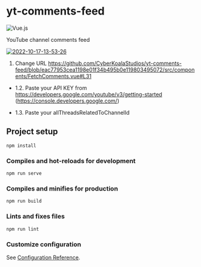 # yt-comments-feed
![Vue.js](https://img.shields.io/badge/vuejs-%2335495e.svg?style=for-the-badge&logo=vuedotjs&logoColor=%234FC08D)

YouTube channel comments feed

<a href="https://ibb.co/HdKvNBV"><img src="https://i.ibb.co/k1Gn35x/2022-10-17-13-53-26.png" alt="2022-10-17-13-53-26" border="0"></a>

1. Change URL https://github.com/CyberKoalaStudios/yt-comments-feed/blob/eac77953cea1198e01f34b495b0e119803495072/src/components/FetchComments.vue#L31
 
 - 1.2. Paste your API KEY from https://developers.google.com/youtube/v3/getting-started (https://console.developers.google.com/)
 
 - 1.3. Paste your allThreadsRelatedToChannelId

## Project setup
```
npm install
```

### Compiles and hot-reloads for development
```
npm run serve
```

### Compiles and minifies for production
```
npm run build
```

### Lints and fixes files
```
npm run lint
```

### Customize configuration
See [Configuration Reference](https://cli.vuejs.org/config/).
